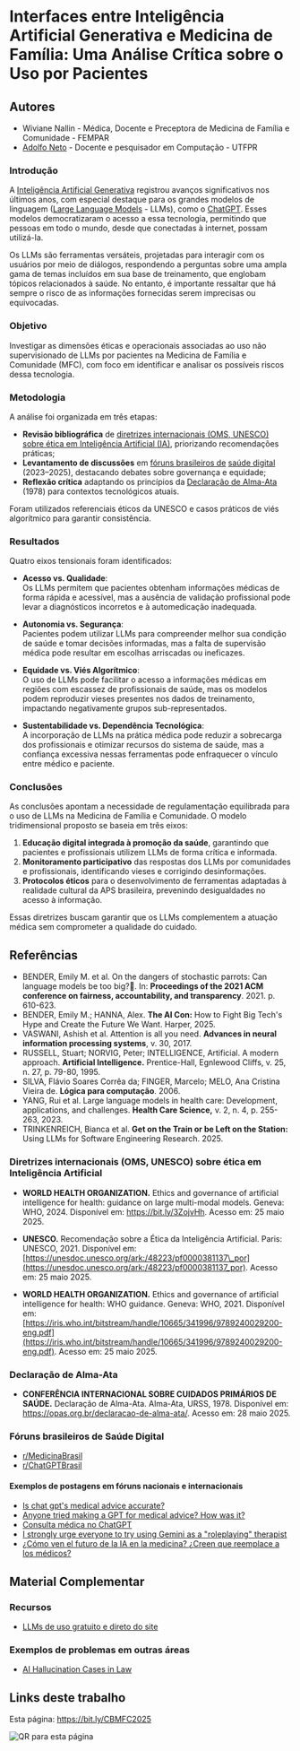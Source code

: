 # Interfaces entre Inteligência Artificial Generativa e Medicina de Família: Uma Análise Crítica sobre o Uso por Pacientes




## Autores

- Wiviane Nallin - Médica, Docente e Preceptora de Medicina de Família e Comunidade - FEMPAR
- [Adolfo Neto](https://adolfont.github.io/) - Docente e pesquisador em Computação - UTFPR

### Introdução

A [Inteligência Artificial Generativa](https://en.wikipedia.org/wiki/Generative_artificial_intelligence) registrou avanços significativos nos últimos anos, com especial destaque para os grandes modelos de linguagem ([Large Language Models](https://en.wikipedia.org/wiki/Large_language_model) - LLMs), como o [ChatGPT](https://en.wikipedia.org/wiki/ChatGPT). Esses modelos democratizaram o acesso a essa tecnologia, permitindo que pessoas em todo o mundo, desde que conectadas à internet, possam utilizá-la. 

Os LLMs são ferramentas versáteis, projetadas para interagir com os usuários por meio de diálogos, respondendo a perguntas sobre uma ampla gama de temas incluídos em sua base de treinamento, que englobam tópicos relacionados à saúde. No entanto, é importante ressaltar que há sempre o risco de as informações fornecidas serem imprecisas ou equivocadas.

### Objetivo

Investigar as dimensões éticas e operacionais associadas ao uso não supervisionado de LLMs por pacientes na Medicina de Família e Comunidade (MFC), com foco em identificar e analisar os possíveis riscos dessa tecnologia.

### Metodologia

A análise foi organizada em três etapas:

- **Revisão bibliográfica** de [diretrizes internacionais (OMS, UNESCO) sobre ética em Inteligência Artificial (IA)](#diretrizes-internacionais-oms-unesco-sobre-ética-em-inteligência-artificial), priorizando recomendações práticas;
- **Levantamento de discussões** em [fóruns brasileiros de](#fóruns-brasileiros-de-saúde-digital) [saúde digital](https://en.wikipedia.org/wiki/Digital_health) (2023–2025), destacando debates sobre governança e equidade;
- **Reflexão crítica** adaptando os princípios da [Declaração de Alma-Ata](#declaração-de-alma-ata) (1978) para contextos tecnológicos atuais.

Foram utilizados referenciais éticos da UNESCO e casos práticos de viés algorítmico para garantir consistência.

### Resultados

Quatro eixos tensionais foram identificados:

- **Acesso vs. Qualidade**:  
  Os LLMs permitem que pacientes obtenham informações médicas de forma rápida e acessível, mas a ausência de validação profissional pode levar a diagnósticos incorretos e à automedicação inadequada.

- **Autonomia vs. Segurança**:  
  Pacientes podem utilizar LLMs para compreender melhor sua condição de saúde e tomar decisões informadas, mas a falta de supervisão médica pode resultar em escolhas arriscadas ou ineficazes.

- **Equidade vs. Viés Algorítmico**:  
  O uso de LLMs pode facilitar o acesso a informações médicas em regiões com escassez de profissionais de saúde, mas os modelos podem reproduzir vieses presentes nos dados de treinamento, impactando negativamente grupos sub-representados.

- **Sustentabilidade vs. Dependência Tecnológica**:  
  A incorporação de LLMs na prática médica pode reduzir a sobrecarga dos profissionais e otimizar recursos do sistema de saúde, mas a confiança excessiva nessas ferramentas pode enfraquecer o vínculo entre médico e paciente.

### Conclusões

As conclusões apontam a necessidade de regulamentação equilibrada para o uso de LLMs na Medicina de Família e Comunidade. O modelo tridimensional proposto se baseia em três eixos:

1. **Educação digital integrada à promoção da saúde**, garantindo que pacientes e profissionais utilizem LLMs de forma crítica e informada.
2. **Monitoramento participativo** das respostas dos LLMs por comunidades e profissionais, identificando vieses e corrigindo desinformações.
3. **Protocolos éticos** para o desenvolvimento de ferramentas adaptadas à realidade cultural da APS brasileira, prevenindo desigualdades no acesso à informação.

Essas diretrizes buscam garantir que os LLMs complementem a atuação médica sem comprometer a qualidade do cuidado.


## Referências

* BENDER, Emily M. et al. On the dangers of stochastic parrots: Can language models be too big?🦜. In: **Proceedings of the 2021 ACM conference on fairness, accountability, and transparency**. 2021. p. 610-623.​  
* BENDER, Emily M.; HANNA, Alex. **The AI Con:** How to Fight Big Tech's Hype and Create the Future We Want. Harper, 2025.​  
* VASWANI, Ashish et al. Attention is all you need. **Advances in neural information processing systems**, v. 30, 2017.​  
* RUSSELL, Stuart; NORVIG, Peter; INTELLIGENCE, Artificial. A modern approach. **Artificial Intelligence.** Prentice-Hall, Egnlewood Cliffs, v. 25, n. 27, p. 79-80, 1995.​  
* SILVA, Flávio Soares Corrêa da; FINGER, Marcelo; MELO, Ana Cristina Vieira de. **Lógica para computação**. 2006.​  
* YANG, Rui et al. Large language models in health care: Development, applications, and challenges. **Health Care Science,** v. 2, n. 4, p. 255-263, 2023.​  
* TRINKENREICH, Bianca et al. **Get on the Train or be Left on the Station:** Using LLMs for Software Engineering Research. 2025.

### Diretrizes internacionais (OMS, UNESCO) sobre ética em Inteligência Artificial

- **WORLD HEALTH ORGANIZATION.** Ethics and governance of artificial intelligence for health: guidance on large multi-modal models. Geneva: WHO, 2024. Disponível em: <https://bit.ly/3ZojvHh>. Acesso em: 25 maio 2025.

- **UNESCO.** Recomendação sobre a Ética da Inteligência Artificial. Paris: UNESCO, 2021. Disponível em: [https://unesdoc.unesco.org/ark:/48223/pf0000381137\_por](https://unesdoc.unesco.org/ark:/48223/pf0000381137_por). Acesso em: 25 maio 2025.

- **WORLD HEALTH ORGANIZATION.** Ethics and governance of artificial intelligence for health: WHO guidance. Geneva: WHO, 2021. Disponível em: [https://iris.who.int/bitstream/handle/10665/341996/9789240029200-eng.pdf](https://iris.who.int/bitstream/handle/10665/341996/9789240029200-eng.pdf). Acesso em: 25 maio 2025.

### Declaração de Alma-Ata

- **CONFERÊNCIA INTERNACIONAL SOBRE CUIDADOS PRIMÁRIOS DE SAÚDE.** Declaração de Alma-Ata. Alma-Ata, URSS, 1978. Disponível em: <https://opas.org.br/declaracao-de-alma-ata/>. Acesso em: 28 maio 2025.





### Fóruns brasileiros de Saúde Digital

- [r/MedicinaBrasil](https://www.reddit.com/r/MedicinaBrasil/)
- [r/ChatGPTBrasil](https://www.reddit.com/r/ChatGPTBrasil/)


#### Exemplos de postagens em fóruns nacionais e internacionais

- [Is chat gpt's medical advice accurate?](https://www.reddit.com/r/ChatGPT/comments/1iv27a1/is_chat_gpts_medical_advice_accurate/)
- [Anyone tried making a GPT for medical advice? How was it?](https://www.reddit.com/r/OpenAI/comments/1946am3/anyone_tried_making_a_gpt_for_medical_advice_how/)
- [Consulta médica no ChatGPT](https://www.reddit.com/r/ChatGPT/comments/1ipi8kd/consulta_m%C3%A9dica_no_chatgpt/)
- [I strongly urge everyone to try using Gemini as a "roleplaying" therapist](https://www.reddit.com/r/GeminiAI/comments/1jy37k2/i_strongly_urge_everyone_to_try_using_gemini_as_a/)
- [¿Cómo ven el futuro de la IA en la medicina? ¿Creen que reemplace a los médicos?](https://www.reddit.com/r/OpinionesPolemicas/comments/1k34w48/c%C3%B3mo_ven_el_futuro_de_la_ia_en_la_medicina_creen/)



## Material Complementar

### Recursos
- [LLMs de uso gratuito e direto do site](https://adolfont.github.io//teaching/metodosageis/recursos/llms)

### Exemplos de problemas em outras áreas

- [AI Hallucination Cases in Law](https://simonwillison.net/2025/May/25/ai-hallucination-cases/)


## Links deste trabalho

Esta página: <https://bit.ly/CBMFC2025>

![QR para esta página](https://github.com/user-attachments/assets/e819db2e-a3b2-410b-ae8d-5d76793a3681)
